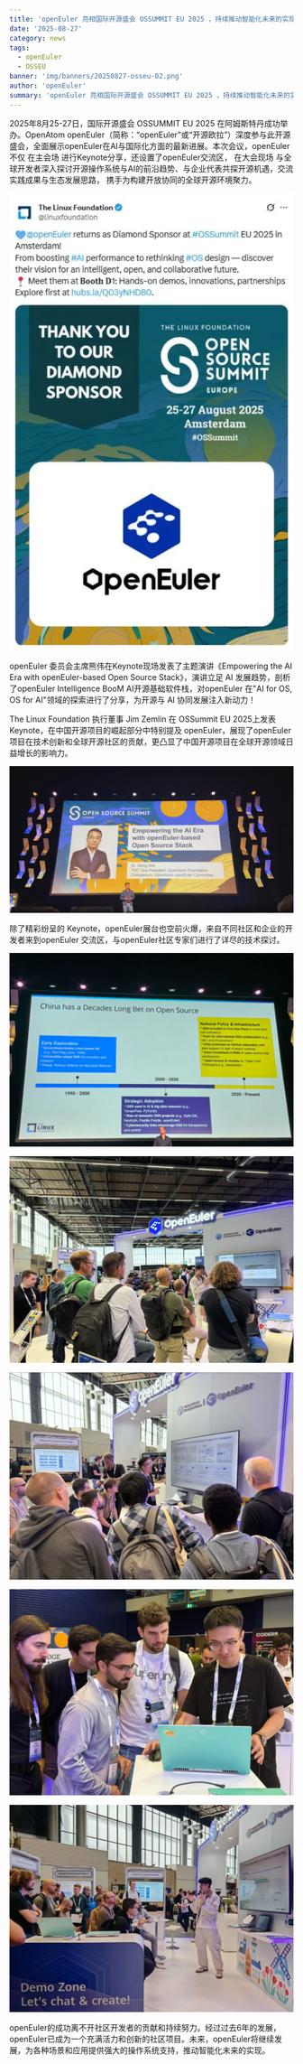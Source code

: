 ```yaml
---
title: 'openEuler 亮相国际开源盛会 OSSUMMIT EU 2025 ，持续推动智能化未来的实现'
date: '2025-08-27'
category: news
tags:
  - openEuler
  - OSSEU
banner: 'img/banners/20250827-osseu-02.png'
author: 'openEuler'
summary: 'openEuler 亮相国际开源盛会 OSSUMMIT EU 2025 ，持续推动智能化未来的实现'
---
```


2025年8月25-27日，国际开源盛会 OSSUMMIT EU 2025 在阿姆斯特丹成功举办。OpenAtom openEuler（简称：“openEuler”或“开源欧拉”）深度参与此开源盛会，全面展示openEuler在AI与国际化方面的最新进展。本次会议，openEuler 不仅 在主会场 进行Keynote分享，还设置了openEuler交流区， 在大会现场 与全球开发者深入探讨开源操作系统与AI的前沿趋势、与企业代表共探开源机遇，交流实践成果与生态发展思路， 携手为构建开放协同的全球开源环境聚力。

![图片](./media/20250827-osseu-01.png)

openEuler 委员会主席熊伟在Keynote现场发表了主题演讲《Empowering the AI Era with openEuler-based Open Source Stack》，演讲立足 AI 发展趋势，剖析了openEuler Intelligence BooM AI开源基础软件栈，对openEuler 在"AI for OS, OS for AI"领域的探索进行了分享，为开源与 AI 协同发展注入新动力！

The Linux Foundation 执行董事 Jim Zemlin 在 OSSummit EU 2025上发表 Keynote，在中国开源项目的崛起部分中特别提及 openEuler，展现了openEuler项目在技术创新和全球开源社区的贡献，更凸显了中国开源项目在全球开源领域日益增长的影响力。

![图片](./media/20250827-osseu-02.png)

除了精彩纷呈的  Keynote，openEuler展台也空前火爆，来自不同社区和企业的开发者来到openEuler 交流区，与openEuler社区专家们进行了详尽的技术探讨。

![图片](./media/20250827-osseu-03.png)

![图片](./media/20250827-osseu-04.png)

![图片](./media/20250827-osseu-05.png)

![图片](./media/20250827-osseu-06.png)

![图片](./media/20250827-osseu-07.png)


openEuler的成功离不开社区开发者的贡献和持续努力。经过过去6年的发展，openEuler已成为一个充满活力和创新的社区项目。未来，openEuler将继续发展，为各种场景和应用提供强大的操作系统支持，推动智能化未来的实现。
